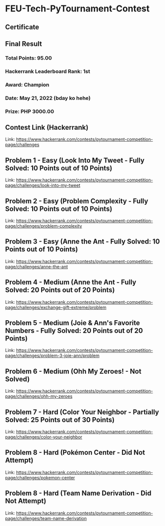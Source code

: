 # FEU-Tech-PyTournament-Contest
## Certificate
## Final Result
### Total Points: 95.00
### Hackerrank Leaderboard Rank: 1st
### Award: Champion
### Date: May 21, 2022 (bday ko hehe)
### Prize: PHP 3000.00
## Contest Link (Hackerrank)
Link: https://www.hackerrank.com/contests/pytournament-competition-page/challenges
## Problem 1 - Easy (Look Into My Tweet - Fully Solved: 10 Points out of 10 Points)
Link: https://www.hackerrank.com/contests/pytournament-competition-page/challenges/look-into-my-tweet
## Problem 2 - Easy (Problem Complexity - Fully Solved: 10 Points out of 10 Points)
Link: https://www.hackerrank.com/contests/pytournament-competition-page/challenges/problem-complexity
## Problem 3 - Easy (Anne the Ant - Fully Solved: 10 Points out of 10 Points)
Link: https://www.hackerrank.com/contests/pytournament-competition-page/challenges/anne-the-ant
## Problem 4 - Medium (Anne the Ant - Fully Solved: 20 Points out of 20 Points)
Link: https://www.hackerrank.com/contests/pytournament-competition-page/challenges/exchange-gift-extreme/problem
## Problem 5 - Medium (Joie & Ann's Favorite Numbers - Fully Solved: 20 Points out of 20 Points)
Link: https://www.hackerrank.com/contests/pytournament-competition-page/challenges/problem-3-joie-ann/problem
## Problem 6 - Medium (Ohh My Zeroes! - Not Solved)
Link: https://www.hackerrank.com/contests/pytournament-competition-page/challenges/ohh-my-zeroes
## Problem 7 - Hard (Color Your Neighbor - Partially Solved: 25 Points out of 30 Points)
Link: https://www.hackerrank.com/contests/pytournament-competition-page/challenges/color-your-neighbor
## Problem 8 - Hard (Pokémon Center - Did Not Attempt)
Link: https://www.hackerrank.com/contests/pytournament-competition-page/challenges/pokemon-center
## Problem 8 - Hard (Team Name Derivation - Did Not Attempt)
Link: https://www.hackerrank.com/contests/pytournament-competition-page/challenges/team-name-derivation
